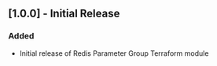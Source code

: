 ## [1.0.0] - Initial Release

### Added

- Initial release of Redis Parameter Group Terraform module